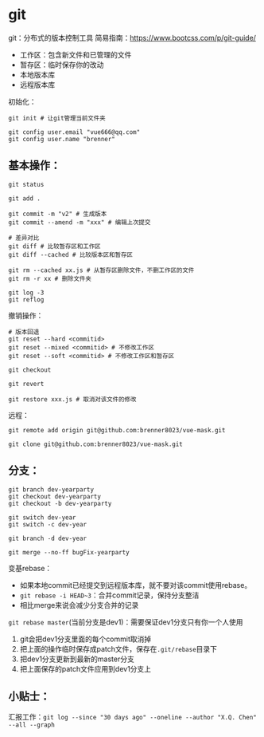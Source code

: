 # git
git：分布式的版本控制工具
简易指南：https://www.bootcss.com/p/git-guide/

- 工作区：包含新文件和已管理的文件
- 暂存区：临时保存你的改动
- 本地版本库
- 远程版本库

初始化：
```shell
git init # 让git管理当前文件夹

git config user.email "vue666@qq.com"
git config user.name "brenner"
```
## 基本操作：
```shell
git status

git add .

git commit -m "v2" # 生成版本
git commit --amend -m "xxx" # 编辑上次提交

# 差异对比
git diff # 比较暂存区和工作区
git diff --cached # 比较版本区和暂存区

git rm --cached xx.js # 从暂存区删除文件，不删工作区的文件
git rm -r xx # 删除文件夹

git log -3
git reflog
```
撤销操作：
```shell
# 版本回退
git reset --hard <commitid>
git reset --mixed <commitid> # 不修改工作区
git reset --soft <commitid> # 不修改工作区和暂存区

git checkout

git revert

git restore xxx.js # 取消对该文件的修改
```

远程：
```shell
git remote add origin git@github.com:brenner8023/vue-mask.git

git clone git@github.com:brenner8023/vue-mask.git
```
## 分支：
```shell
git branch dev-yearparty
git checkout dev-yearparty
git checkout -b dev-yearparty

git switch dev-year
git switch -c dev-year

git branch -d dev-year

git merge --no-ff bugFix-yearparty
```
变基rebase：
- 如果本地commit已经提交到远程版本库，就不要对该commit使用rebase。
- `git rebase -i HEAD~3`：合并commit记录，保持分支整洁
- 相比merge来说会减少分支合并的记录

`git rebase master`(当前分支是dev1)：需要保证dev1分支只有你一个人使用
1. git会把dev1分支里面的每个commit取消掉
2. 把上面的操作临时保存成patch文件，保存在`.git/rebase`目录下
3. 把dev1分支更新到最新的master分支
4. 把上面保存的patch文件应用到dev1分支上

## 小贴士：
汇报工作：`git log --since "30 days ago" --oneline --author "X.Q. Chen" --all --graph`

##